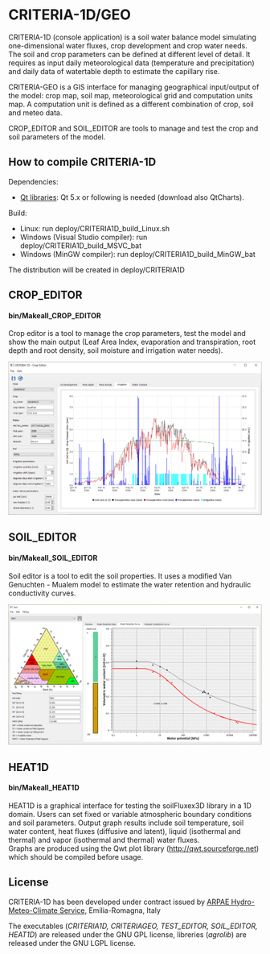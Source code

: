 # CRITERIA-1D/GEO
CRITERIA-1D (console application) is a soil water balance model simulating one-dimensional water fluxes, crop development and crop water needs. The soil and crop parameters can be defined at different level of detail. It requires as input daily meteorological data (temperature and precipitation) and daily data of watertable depth to estimate the capillary rise.

CRITERIA-GEO is a GIS interface for managing geographical input/output of the model: crop map, soil map, meteorological grid and computation units map. A computation unit is defined as a different combination of crop, soil and meteo data. 

CROP_EDITOR and SOIL_EDITOR are tools to manage and test the crop and soil parameters of the model.

## How to compile CRITERIA-1D
Dependencies:
- [Qt libraries](https://www.qt.io/download-qt-installer): Qt 5.x or following is needed (download also QtCharts).

Build:
- Linux: run deploy/CRITERIA1D_build_Linux.sh
- Windows (Visual Studio compiler): run deploy/CRITERIA1D_build_MSVC_bat
- Windows (MinGW compiler): run deploy/CRITERIA1D_build_MinGW_bat

The distribution will be created in deploy/CRITERIA1D

## CROP_EDITOR
#### bin/Makeall_CROP_EDITOR
Crop editor is a tool to manage the crop parameters, test the model and show the main output (Leaf Area Index, evaporation and transpiration, root depth and root density, soil moisture and irrigation water needs). 

![](https://github.com/ARPA-SIMC/CRITERIA1D/blob/master/DOC/img/cropEditor.png)

## SOIL_EDITOR
#### bin/Makeall_SOIL_EDITOR
Soil editor is a tool to edit the soil properties. It uses a modified Van Genuchten - Mualem model to estimate the water retention and hydraulic conductivity curves. 

![](https://github.com/ARPA-SIMC/CRITERIA1D/blob/master/DOC/img/soilEditor.png)

## HEAT1D 
#### bin/Makeall_HEAT1D
HEAT1D is a graphical interface for testing the soilFluxex3D library in a 1D domain. Users can set fixed or variable atmospheric boundary conditions and soil parameters. Output graph results include soil temperature, soil water content, heat fluxes (diffusive and latent), liquid (isothermal and thermal) and vapor (isothermal and thermal) water fluxes.  
Graphs are produced using the Qwt plot library (http://qwt.sourceforge.net) which should be compiled before usage.



## License
CRITERIA-1D has been developed under contract issued by 
[ARPAE Hydro-Meteo-Climate Service](https://github.com/ARPA-SIMC), Emilia-Romagna, Italy

The executables (*CRITERIA1D, CRITERIAGEO, TEST_EDITOR, SOIL_EDITOR, HEAT1D*) are released under the GNU GPL license, libreries (*agrolib*) are released under the GNU LGPL license.
